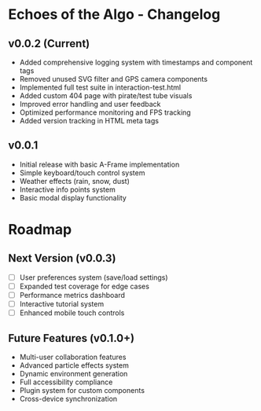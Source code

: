 # Echoes of the Algo - Changelog

## v0.0.2 (Current)
- Added comprehensive logging system with timestamps and component tags
- Removed unused SVG filter and GPS camera components
- Implemented full test suite in interaction-test.html
- Added custom 404 page with pirate/test tube visuals
- Improved error handling and user feedback
- Optimized performance monitoring and FPS tracking
- Added version tracking in HTML meta tags

## v0.0.1
- Initial release with basic A-Frame implementation
- Simple keyboard/touch control system
- Weather effects (rain, snow, dust)
- Interactive info points system
- Basic modal display functionality

# Roadmap

## Next Version (v0.0.3)
- [ ] User preferences system (save/load settings)
- [ ] Expanded test coverage for edge cases
- [ ] Performance metrics dashboard
- [ ] Interactive tutorial system
- [ ] Enhanced mobile touch controls

## Future Features (v0.1.0+)
- Multi-user collaboration features
- Advanced particle effects system
- Dynamic environment generation
- Full accessibility compliance
- Plugin system for custom components
- Cross-device synchronization
